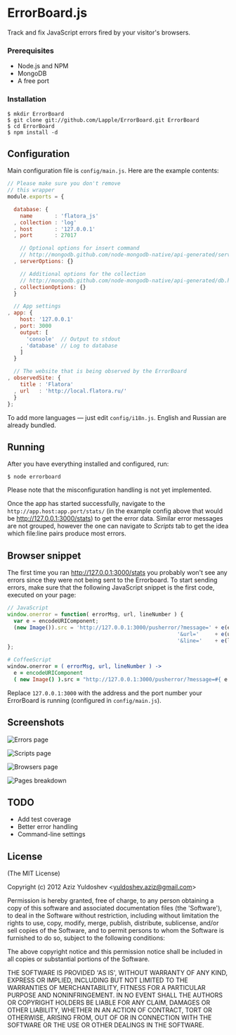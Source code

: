 # ErrorBoard.js

Track and fix JavaScript errors fired by your visitor's browsers.

### Prerequisites

* Node.js and NPM
* MongoDB
* A free port

### Installation

    $ mkdir ErrorBoard
    $ git clone git://github.com/Lapple/ErrorBoard.git ErrorBoard
    $ cd ErrorBoard
    $ npm install -d

## Configuration

Main configuration file is `config/main.js`. Here are the example contents:

```js
// Please make sure you don't remove
// this wrapper
module.exports = {

  database: {
    name       : 'flatora_js'
  , collection : 'log'
  , host       : '127.0.0.1'
  , port       : 27017

    // Optional options for insert command
    // http://mongodb.github.com/node-mongodb-native/api-generated/server.html#Server
  , serverOptions: {}

    // Additional options for the collection
    // http://mongodb.github.com/node-mongodb-native/api-generated/db.html#Db
  , collectionOptions: {}
  }

  // App settings
, app: {
    host: '127.0.0.1'
  , port: 3000
    output: [
      'console'  // Output to stdout
    , 'database' // Log to database
    ]
  }

  // The website that is being observed by the ErrorBoard
, observedSite: {
    title : 'Flatora'
  , url   : 'http://local.flatora.ru/'
  }
};
```

To add more languages — just edit `config/i18n.js`. English and Russian are already bundled.

## Running

After you have everything installed and configured, run:

    $ node errorboard

Please note that the misconfiguration handling is not yet implemented.

Once the app has started successfully, navigate to the `http://app.host:app.port/stats/` (in the example config above that would be http://127.0.0.1:3000/stats) to get the error data. Similar error messages are not grouped, however the one can navigate to *Scripts* tab to get the idea which file:line pairs produce most errors.

## Browser snippet

The first time you ran http://127.0.0.1:3000/stats you probably won't see any errors since they were not being sent to the Errorboard. To start sending errors, make sure that the following JavaScript snippet is the first code, executed on your page:

```js
// JavaScript
window.onerror = function( errorMsg, url, lineNumber ) {
  var e = encodeURIComponent;
  (new Image()).src = 'http://127.0.0.1:3000/pusherror/?message=' + e(errorMsg) +
                                                      '&url='     + e(url) +
                                                      '&line='    + e(lineNumber);
};
```

```coffee
# CoffeeScript
window.onerror = ( errorMsg, url, lineNumber ) ->
  e = encodeURIComponent
  ( new Image() ).src = "http://127.0.0.1:3000/pusherror/?message=#{ e errorMsg }&url=#{ e url }&line=#{ e lineNumber }"
```

Replace `127.0.0.1:3000` with the address and the port number your ErrorBoard is running (configured in `config/main.js`).

## Screenshots

![Errors page](http://i.imgur.com/gcrFR.png)

![Scripts page](http://i.imgur.com/boQf4.png)

![Browsers page](http://i.imgur.com/d9v5P.png)

![Pages breakdown](http://i.imgur.com/H5p4S.png)

## TODO

* Add test coverage
* Better error handling
* Command-line settings

## License

(The MIT License)

Copyright (c) 2012 Aziz Yuldoshev &lt;yuldoshev.aziz@gmail.com&gt;

Permission is hereby granted, free of charge, to any person obtaining
a copy of this software and associated documentation files (the
'Software'), to deal in the Software without restriction, including
without limitation the rights to use, copy, modify, merge, publish,
distribute, sublicense, and/or sell copies of the Software, and to
permit persons to whom the Software is furnished to do so, subject to
the following conditions:

The above copyright notice and this permission notice shall be
included in all copies or substantial portions of the Software.

THE SOFTWARE IS PROVIDED 'AS IS', WITHOUT WARRANTY OF ANY KIND,
EXPRESS OR IMPLIED, INCLUDING BUT NOT LIMITED TO THE WARRANTIES OF
MERCHANTABILITY, FITNESS FOR A PARTICULAR PURPOSE AND NONINFRINGEMENT.
IN NO EVENT SHALL THE AUTHORS OR COPYRIGHT HOLDERS BE LIABLE FOR ANY
CLAIM, DAMAGES OR OTHER LIABILITY, WHETHER IN AN ACTION OF CONTRACT,
TORT OR OTHERWISE, ARISING FROM, OUT OF OR IN CONNECTION WITH THE
SOFTWARE OR THE USE OR OTHER DEALINGS IN THE SOFTWARE.
